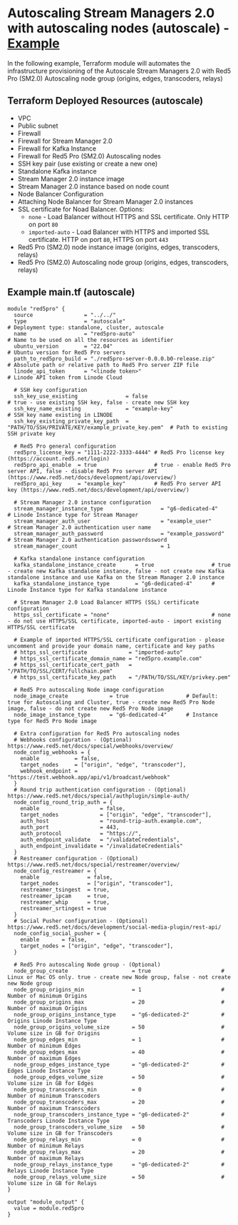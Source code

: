 
# Autoscaling Stream Managers 2.0 with autoscaling nodes (autoscale) - [Example](https://github.com/red5pro/terraform-oci-red5pro/tree/master/examples/autoscale)

In the following example, Terraform module will automates the infrastructure provisioning of the Autoscale Stream Managers 2.0 with Red5 Pro (SM2.0) Autoscaling node group (origins, edges, transcoders, relays)

## Terraform Deployed Resources (autoscale)

- VPC
- Public subnet
- Firewall
- Firewall for Stream Manager 2.0
- Firewall for Kafka Instance
- Firewall for Red5 Pro (SM2.0) Autoscaling nodes
- SSH key pair (use existing or create a new one)
- Standalone Kafka instance
- Stream Manager 2.0 instance image
- Stream Manager 2.0 instance based on node count
- Node Balancer Configuration
- Attaching Node Balancer for Stream Manager 2.0 instances
- SSL certificate for Noad Balancer. Options:
  - `none` - Load Balancer without HTTPS and SSL certificate. Only HTTP on port `80`
  - `imported-auto` - Load Balancer with HTTPS and imported SSL certificate. HTTP on port `80`, HTTPS on port `443`
- Red5 Pro (SM2.0) node instance image (origins, edges, transcoders, relays)
- Red5 Pro (SM2.0) Autoscaling node group (origins, edges, transcoders, relays)

## Example main.tf (autoscale)

```hcl
module "red5pro" {
  source                = "../../"
  type                  = "autoscale"                                         # Deployment type: standalone, cluster, autoscale
  name                  = "red5pro-auto"                                      # Name to be used on all the resources as identifier
  ubuntu_version        = "22.04"                                             # Ubuntu version for Red5 Pro servers  
  path_to_red5pro_build = "./red5pro-server-0.0.0.b0-release.zip"             # Absolute path or relative path to Red5 Pro server ZIP file
  linode_api_token      = "<linode token>"                                    # Linode API token from Linode Cloud  

  # SSH key configuration
  ssh_key_use_existing               = false                                              # true - use existing SSH key, false - create new SSH key
  ssh_key_name_existing              = "example-key"                                      # SSH key name existing in LINODE
  ssh_key_existing_private_key_path  = "PATH/TO/SSH/PRIVATE/KEY/example_private_key.pem"  # Path to existing SSH private key

  # Red5 Pro general configuration
  red5pro_license_key = "1111-2222-3333-4444" # Red5 Pro license key (https://account.red5.net/login)
  red5pro_api_enable  = true                  # true - enable Red5 Pro server API, false - disable Red5 Pro server API (https://www.red5.net/docs/development/api/overview/)
  red5pro_api_key     = "example_key"         # Red5 Pro server API key (https://www.red5.net/docs/development/api/overview/)

  # Stream Manager 2.0 instance configuration
  stream_manager_instance_type                  = "g6-dedicated-4"      # Linode Instance type for Stream Manager
  stream_manager_auth_user                      = "example_user"        # Stream Manager 2.0 authentication user name
  stream_manager_auth_password                  = "example_password"    # Stream Manager 2.0 authentication passwordssword
  stream_manager_count                          = 1

  # Kafka standalone instance configuration
  kafka_standalone_instance_create      = true                  # true - create new Kafka standalone instance, false - not create new Kafka standalone instance and use Kafka on the Stream Manager 2.0 instance
  kafka_standalone_instance_type        = "g6-dedicated-4"      # Linode Instance type for Kafka standalone instance

  # Stream Manager 2.0 Load Balancer HTTPS (SSL) certificate configuration
  https_ssl_certificate = "none"                                # none - do not use HTTPS/SSL certificate, imported-auto - import existing HTTPS/SSL certificate

  # Example of imported HTTPS/SSL certificate configuration - please uncomment and provide your domain name, certificate and key paths
  # https_ssl_certificate             = "imported-auto"
  # https_ssl_certificate_domain_name = "red5pro.example.com"
  # https_ssl_certificate_cert_path   = "/PATH/TO/SSL/CERT/fullchain.pem"
  # https_ssl_certificate_key_path    = "/PATH/TO/SSL/KEY/privkey.pem"

  # Red5 Pro autoscaling Node image configuration
  node_image_create             = true                  # Default: true for Autoscaling and Cluster, true - create new Red5 Pro Node image, false - do not create new Red5 Pro Node image
  node_image_instance_type      = "g6-dedicated-4"      # Instance type for Red5 Pro Node image

  # Extra configuration for Red5 Pro autoscaling nodes
  # Webhooks configuration - (Optional) https://www.red5.net/docs/special/webhooks/overview/
  node_config_webhooks = {
    enable           = false,
    target_nodes     = ["origin", "edge", "transcoder"],
    webhook_endpoint = "https://test.webhook.app/api/v1/broadcast/webhook"
  }
  # Round trip authentication configuration - (Optional) https://www.red5.net/docs/special/authplugin/simple-auth/
  node_config_round_trip_auth = {
    enable                   = false,
    target_nodes             = ["origin", "edge", "transcoder"],
    auth_host                = "round-trip-auth.example.com",
    auth_port                = 443,
    auth_protocol            = "https://",
    auth_endpoint_validate   = "/validateCredentials",
    auth_endpoint_invalidate = "/invalidateCredentials"
  }
  # Restreamer configuration - (Optional) https://www.red5.net/docs/special/restreamer/overview/
  node_config_restreamer = {
    enable               = false,
    target_nodes         = ["origin", "transcoder"],
    restreamer_tsingest  = true,
    restreamer_ipcam     = true,
    restreamer_whip      = true,
    restreamer_srtingest = true
  }
  # Social Pusher configuration - (Optional) https://www.red5.net/docs/development/social-media-plugin/rest-api/
  node_config_social_pusher = {
    enable       = false,
    target_nodes = ["origin", "edge", "transcoder"],
  }

  # Red5 Pro autoscaling Node group - (Optional)
  node_group_create                    = true                      # Linux or Mac OS only. true - create new Node group, false - not create new Node group
  node_group_origins_min               = 1                         # Number of minimum Origins
  node_group_origins_max               = 20                        # Number of maximum Origins
  node_group_origins_instance_type     = "g6-dedicated-2"          # Origins Linode Instance Type
  node_group_origins_volume_size       = 50                        # Volume size in GB for Origins
  node_group_edges_min                 = 1                         # Number of minimum Edges
  node_group_edges_max                 = 40                        # Number of maximum Edges
  node_group_edges_instance_type       = "g6-dedicated-2"          # Edges Linode Instance Type
  node_group_edges_volume_size         = 50                        # Volume size in GB for Edges
  node_group_transcoders_min           = 0                         # Number of minimum Transcoders
  node_group_transcoders_max           = 20                        # Number of maximum Transcoders
  node_group_transcoders_instance_type = "g6-dedicated-2"          # Transcoders Linode Instance Type
  node_group_transcoders_volume_size   = 50                        # Volume size in GB for Transcoders
  node_group_relays_min                = 0                         # Number of minimum Relays
  node_group_relays_max                = 20                        # Number of maximum Relays
  node_group_relays_instance_type      = "g6-dedicated-2"          # Relays Linode Instance Type
  node_group_relays_volume_size        = 50                        # Volume size in GB for Relays
}

output "module_output" {
  value = module.red5pro
}
```